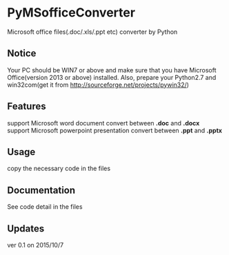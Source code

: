 # PyMSofficeConverter
Microsoft office files(.doc/.xls/.ppt etc) converter by Python

## Notice
Your PC should be WIN7 or above and make sure that you have Microsoft Office(version 2013 or above) installed. Also, prepare your Python2.7 and win32com(get it from http://sourceforge.net/projects/pywin32/)

## Features  
support Microsoft word document convert between **.doc** and **.docx**  
support Microsoft powerpoint presentation convert between **.ppt** and **.pptx**

## Usage
copy the necessary code in the files

## Documentation
See code detail in the files

## Updates
ver 0.1 on 2015/10/7